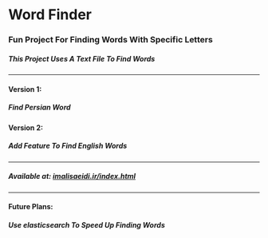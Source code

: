 # Word Finder
<h3>Fun Project For Finding Words With Specific Letters</h3>
<h5>This Project Uses A Text File To Find Words</h5>
<hr/>
<h4>Version 1:</h4>
<h5>Find Persian Word</h5>
<h4>Version 2:</h4>
<h5>Add Feature To Find English Words</h4>
<hr/>
<h5>Available at: <a href="https://imalisaeidi.ir/index.html">imalisaeidi.ir/index.html</a></h5>
<hr/>
<h4>Future Plans:</h4>
<h5>Use elasticsearch To Speed Up Finding Words</h5>
